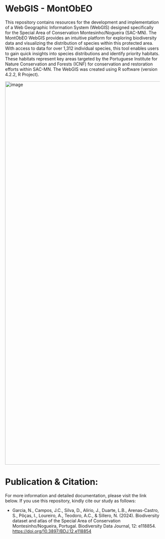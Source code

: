 # WebGIS - MontObEO
This repository contains resources for the development and implementation of a Web Geographic Information System (WebGIS) designed specifically for the Special Area of Conservation Montesinho/Nogueira (SAC-MN). The MontObEO WebGIS provides an intuitive platform for exploring biodiversity data and visualizing the distribution of species within this protected area. With access to data for over 1,312 individual species, this tool enables users to gain quick insights into species distributions and identify priority habitats. These habitats represent key areas targeted by the Portuguese Institute for Nature Conservation and Forests (ICNF) for conservation and restoration efforts within SAC-MN. The WebGIS was created using R software (version 4.2.2, R Project).

<img width="1247" alt="image" src="https://github.com/user-attachments/assets/145e5a7f-f14a-42c5-b869-6e4879eb4644" />

# Publication & Citation:
For more information and detailed documentation, please visit the link below. If you use this repository, kindly cite our study as follows:
- Garcia, N., Campos, J.C., Silva, D., Alírio, J., Duarte, L.B., Arenas-Castro, S., Pôças, I., Loureiro, A., Teodoro, A.C., & Sillero, N. (2024). Biodiversity dataset and atlas of the Special Area of Conservation Montesinho/Nogueira, Portugal. Biodiversity Data Journal, 12: e118854. https://doi.org/10.3897/BDJ.12.e118854
